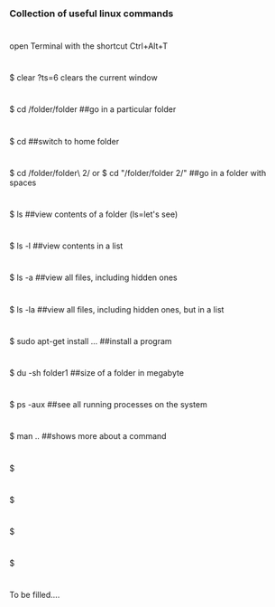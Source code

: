 ### Collection of useful linux commands
#
open Terminal with the shortcut Ctrl+Alt+T
#
#
$ clear	?ts=6 clears the current window
#
$ cd /folder/folder					##go in a particular folder
#
$ cd							##switch to home folder
#
$ cd /folder/folder\ 2/   or  $ cd "/folder/folder 2/"	##go in a folder with spaces 
#
$ ls							##view contents of a folder (ls=let's see)
#
$ ls -l							##view contents in a list
#
$ ls -a							##view all files, including hidden ones
#
$ ls -la						##view all files, including hidden ones, but in a list
#
$ sudo apt-get install ...				##install a program
#
$ du -sh folder1					##size of a folder in megabyte
#
$ ps -aux						##see all running processes on the system
#
$ man ..						##shows more about a command	
#
$ 
#
$ 
#
$ 
#
$ 
#
#
To be filled....
